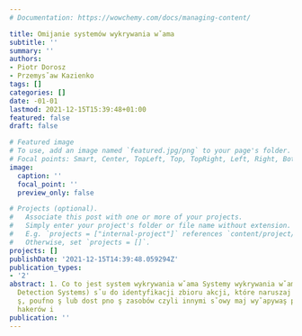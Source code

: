 ```yaml
---
# Documentation: https://wowchemy.com/docs/managing-content/

title: Omijanie systemów wykrywania wˇama
subtitle: ''
summary: ''
authors:
- Piotr Dorosz
- Przemysˇaw Kazienko
tags: []
categories: []
date: -01-01
lastmod: 2021-12-15T15:39:48+01:00
featured: false
draft: false

# Featured image
# To use, add an image named `featured.jpg/png` to your page's folder.
# Focal points: Smart, Center, TopLeft, Top, TopRight, Left, Right, BottomLeft, Bottom, BottomRight.
image:
  caption: ''
  focal_point: ''
  preview_only: false

# Projects (optional).
#   Associate this post with one or more of your projects.
#   Simply enter your project's folder or file name without extension.
#   E.g. `projects = ["internal-project"]` references `content/project/deep-learning/index.md`.
#   Otherwise, set `projects = []`.
projects: []
publishDate: '2021-12-15T14:39:48.059294Z'
publication_types:
- '2'
abstract: 1. Co to jest system wykrywania wˇama Systemy wykrywania wˇama–IDS (Intrusion
  Detection Systems) sˇu do identyfikacji zbioru akcji, które naruszaj integralno
  ş, poufno ş lub dost pno ş zasobów czyli innymi sˇowy maj wyˇapywaş podejrzane dziaˇania
  hakerów i
publication: ''
---
```

